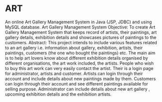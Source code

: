 # ART
 An online Art Gallery Management System in Java (JSP, JDBC) and using MySQL database.  Art Gallery Management System  Objective: To create Art Gallery Management System that keeps record of artists, their paintings, art gallery details, exhibition details and showcases pictures of paintings to the customers.  Abstract: This project intends to include various features related to an art gallery i.e. information about gallery, exhibition, artists, their paintings, customers (the one who bought the paintings) etc. The main aim is to help art lovers know about different exhibition details organised by different organisations, the art work included, the artists. People who wish to buy this art work can very easily contact the artist. Their is a login page for administrator, artists and customer. Artists can login through their account and include details about new paintings made by them. Customers can login through their account and see different paintings available for selling purpose. Administrator can include details about new art gallery , upcoming exhibition details and the exhibition artists.
